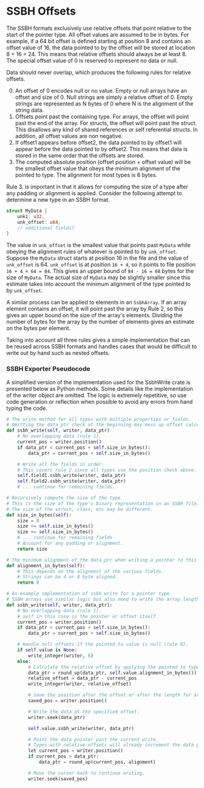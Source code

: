 # SSBH Offsets
The SSBH formats exclusively use relative offsets that point relative to the start of the pointer type. All offset values are assumed to be in bytes. For example, if a 64 bit offset is defined starting at position 8 and contains an offset value of 16, the data pointed to by the offset will be stored at location 8 + 16 = 24. This means that relative offsets should always be at least 8. The special offset value of 0 is reserved to represent no data or null.

Data should never overlap, which produces the following rules for relative offsets.  

0. An offset of 0 encodes null or no value. Empty or null arrays have an offset and size of 0. Null strings are simply a relative offset of 0. Empty strings are represented as N bytes of 0 where N is the alignment of the string data.
1. Offsets point past the containing type. For arrays, the offset will point past the end of the array. For structs, the offset will point past the struct. This disallows any kind of shared references or self referential structs. In addition, all offset values are non negative.
2. If offset1 appears before offset2, the data pointed to by offset1 will appear before the data pointed to by offset2. This means that data is stored in the same order that the offsets are stored.
3. The computed absolute position (offset position + offset value) will be the smallest offset value that obeys the minimum alignment of the pointed to type. The alignment for most types is 8 bytes.

Rule 3. is important in that it allows for computing the size of a type after any padding or alignment is applied. Consider the following attempt to determine a new type in an SSBH format.
```rust
struct MyData {
    unk1: u32,
    unk_offset: u64,
    // additional fields?
}
```
The value in `unk_offset` is the smallest value that points past `MyData` while obeying the alignment rules of whatever is pointed to by `unk_offset`. Suppose the `MyData` struct starts at position 16 in the file and the value of `unk_offset` is 64. `unk_offset` is at position `16 + 4`, so it points to file position `16 + 4 + 64 = 84`. This gives an upper bound of `84 - 16 = 68` bytes for the size of `MyData`. The actual size of `MyData` may be slightly smaller since this estimate takes into account the minimum alignment of the type pointed to by `unk_offset`.

A similar process can be applied to elements in an `SsbhArray`. If an array element contains an offset, it will point past the array by Rule 2, so this gives an upper bound on the size of the array's elements. Dividing the number of bytes for the array by the number of elements gives an estimate on the bytes per element.

Taking into account all three rules gives a simple implementation that can be reused across SSBH formats and handles cases that would be difficult to write out by hand such as nested offsets.

### SSBH Exporter Pseudocode
A simplified version of the implementation used for the SsbhWrite crate is presented below as Python methods. Some details like the implementation of the writer object are omitted. The logic is extremely repetitive, so use code generation or reflection when possible to avoid any errors from hand typing the code. 

```python
# The write method for all types with multiple properties or fields.
# Omitting the data_ptr check at the beginning may mess up offset calculations.
def ssbh_write(self, writer, data_ptr)
    # No overlapping data (rule 1).
    current_pos = writer.position()
    if data_ptr < current_pos + self.size_in_bytes():
        data_ptr = current_pos + self.size_in_bytes()

    # Write all the fields in order.
    # This covers rule 2 since all types use the position check above.
    self.field1.ssbh_write(writer, data_ptr)
    self.field2.ssbh_write(writer, data_ptr)
    # ... continue for remaining fields. 
```

```python
# Recursively compute the size of the type.
# This is the size of the type's binary representation in an SSBH file.
# The size of the struct, class, etc may be different.
def size_in_bytes(self):
    size = 0
    size += self.size_in_bytes()
    size += self.size_in_bytes()
    # ... continue for remaining fields
    # Account for any padding or alignment.
    return size
```

```python
# The minimum alignment of the data_ptr when writing a pointer to this type.
def alignment_in_bytes(self):
    # This depends on the alignment of the various fields.
    # Strings can be 4 or 8 byte aligned.
    return 8
```

```python
# An example implementation of ssbh_write for a pointer type.
# SSBH arrays use similar logic but also need to write the array length.
def ssbh_write(self, writer, data_ptr):
    # No overlapping data (rule 1).
    # self in this case is the pointer or offset itself.
    current_pos = writer.position()
    if data_ptr < current_pos + self.size_in_bytes():
        data_ptr = current_pos + self.size_in_bytes()

    # Handle null offsets if the pointed to value is null (rule 0).
    if self.value is None:
        write_integer(writer, 0)
    else:
        # Calculate the relative offset by applying the pointed to type's alignment.
        data_ptr = round_up(data_ptr, self.value.alignment_in_bytes())
        relative_offset = data_ptr - current_pos
        write_integer(writer, relative_offset)

        # Save the position after the offset or after the length for arrays.
        saved_pos = writer.position()

        # Write the data at the specified offset.
        writer.seek(data_ptr)

        self.value.ssbh_write(writer, data_ptr)

        # Point the data pointer past the current write.
        # Types with relative offsets will already increment the data pointer.
        let current_pos = writer.position()
        if current_pos > data_ptr:
            data_ptr = round_up(current_pos, alignment)

        # Move the cursor back to continue writing.
        writer.seek(saved_pos)
```